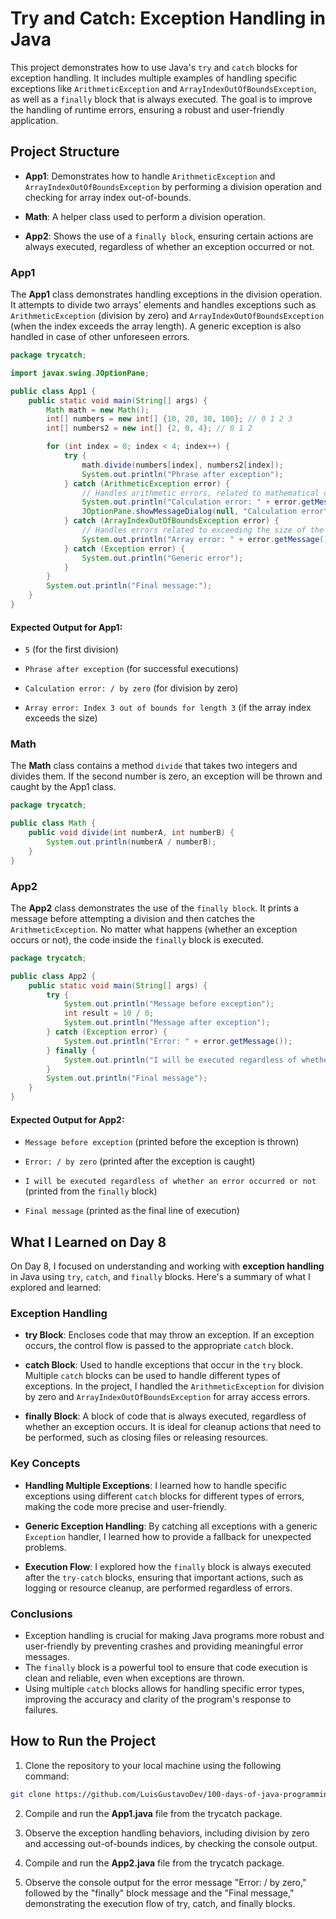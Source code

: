 # Try and Catch: Exception Handling in Java

This project demonstrates how to use Java's `try` and `catch` blocks for exception handling. It includes multiple examples of handling specific exceptions like `ArithmeticException` and `ArrayIndexOutOfBoundsException`, as well as a `finally` block that is always executed. The goal is to improve the handling of runtime errors, ensuring a robust and user-friendly application.

## Project Structure

- **App1**: Demonstrates how to handle `ArithmeticException` and `ArrayIndexOutOfBoundsException` by performing a division operation and checking for array index out-of-bounds.

- **Math**: A helper class used to perform a division operation.

- **App2**: Shows the use of a `finally block`, ensuring certain actions are always executed, regardless of whether an exception occurred or not.

### App1
The **App1** class demonstrates handling exceptions in the division operation. It attempts to divide two arrays' elements and handles exceptions such as `ArithmeticException` (division by zero) and `ArrayIndexOutOfBoundsException` (when the index exceeds the array length). A generic exception is also handled in case of other unforeseen errors.

```java
package trycatch;

import javax.swing.JOptionPane;

public class App1 {
    public static void main(String[] args) {
        Math math = new Math();
        int[] numbers = new int[] {10, 20, 30, 100}; // 0 1 2 3
        int[] numbers2 = new int[] {2, 0, 4}; // 0 1 2

        for (int index = 0; index < 4; index++) {
            try {
                math.divide(numbers[index], numbers2[index]);
                System.out.println("Phrase after exception");
            } catch (ArithmeticException error) {
                // Handles arithmetic errors, related to mathematical calculations
                System.out.println("Calculation error: " + error.getMessage());
                JOptionPane.showMessageDialog(null, "Calculation error" + error.getMessage());
            } catch (ArrayIndexOutOfBoundsException error) {
                // Handles errors related to exceeding the size of the array
                System.out.println("Array error: " + error.getMessage());
            } catch (Exception error) {
                System.out.println("Generic error");
            }
        }
        System.out.println("Final message:");
    }
}
```
#### Expected Output for App1:

- `5` (for the first division)

- `Phrase after exception` (for successful executions)

- `Calculation error: / by zero` (for division by zero)

- `Array error: Index 3 out of bounds for length 3` (if the array index exceeds the size)

### Math
The **Math** class contains a method `divide` that takes two integers and divides them. If the second number is zero, an exception will be thrown and caught by the App1 class.

```java
package trycatch;

public class Math {
    public void divide(int numberA, int numberB) {
        System.out.println(numberA / numberB);
    }
}
```

### App2

The **App2** class demonstrates the use of the `finally block`. It prints a message before attempting a division and then catches the `ArithmeticException`. No matter what happens (whether an exception occurs or not), the code inside the `finally` block is executed.

```java
package trycatch;

public class App2 {
    public static void main(String[] args) {
        try {
            System.out.println("Message before exception");
            int result = 10 / 0;
            System.out.println("Message after exception");
        } catch (Exception error) {
            System.out.println("Error: " + error.getMessage());
        } finally {
            System.out.println("I will be executed regardless of whether an error occurred or not");
        }
        System.out.println("Final message");
    }
}
```

#### Expected Output for App2:

- `Message before exception` (printed before the exception is thrown)

- `Error: / by zero` (printed after the exception is caught)

- `I will be executed regardless of whether an error occurred or not` (printed from the `finally` block)

- `Final message` (printed as the final line of execution)

## What I Learned on Day 8

On Day 8, I focused on understanding and working with **exception handling** in Java using `try`, `catch`, and `finally` blocks. Here's a summary of what I explored and learned:

### Exception Handling

- **try Block**: Encloses code that may throw an exception. If an exception occurs, the control flow is passed to the appropriate `catch` block.

- **catch Block**: Used to handle exceptions that occur in the `try` block. Multiple `catch` blocks can be used to handle different types of exceptions. In the project, I handled the `ArithmeticException` for division by zero and `ArrayIndexOutOfBoundsException` for array access errors.

- **finally Block**: A block of code that is always executed, regardless of whether an exception occurs. It is ideal for cleanup actions that need to be performed, such as closing files or releasing resources.

### Key Concepts

- **Handling Multiple Exceptions**: I learned how to handle specific exceptions using different `catch` blocks for different types of errors, making the code more precise and user-friendly.

- **Generic Exception Handling**: By catching all exceptions with a generic `Exception` handler, I learned how to provide a fallback for unexpected problems.

- **Execution Flow**: I explored how the `finally` block is always executed after the `try-catch` blocks, ensuring that important actions, such as logging or resource cleanup, are performed regardless of errors.

### Conclusions

- Exception handling is crucial for making Java programs more robust and user-friendly by preventing crashes and providing meaningful error messages.
- The `finally` block is a powerful tool to ensure that code execution is clean and reliable, even when exceptions are thrown.
- Using multiple `catch` blocks allows for handling specific error types, improving the accuracy and clarity of the program's response to failures.

## How to Run the Project

1. Clone the repository to your local machine using the following command:
```bash
git clone https://github.com/LuisGustavoDev/100-days-of-java-programming.git
```
2. Compile and run the **App1.java** file from the trycatch package.

3. Observe the exception handling behaviors, including division by zero and accessing out-of-bounds indices, by checking the console output.

4. Compile and run the **App2.java** file from the trycatch package.

5. Observe the console output for the error message "Error: / by zero," followed by the "finally" block message and the "Final message," demonstrating the execution flow of try, catch, and finally blocks.